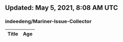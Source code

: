 ## Updated: May 5, 2021, 8:08 AM UTC


### indeedeng/Mariner-Issue-Collector
|**Title**|**Age**|
|:----|:----|